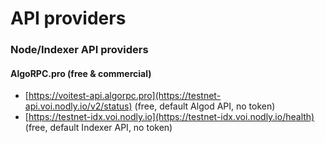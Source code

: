 # API providers

### Node/Indexer API providers

#### AlgoRPC.pro (free & commercial)

* [https://voitest-api.algorpc.pro](https://testnet-api.voi.nodly.io/v2/status) (free, default Algod API, no token)
* [https://testnet-idx.voi.nodly.io](https://testnet-idx.voi.nodly.io/health) (free, default Indexer API, no token)
